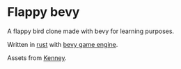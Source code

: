 # Flappy bevy

A flappy bird clone made with bevy for learning purposes.

Written in [rust](https://www.rust-lang.org/fr) with
[bevy game engine](https://bevyengine.org/).

Assets from [Kenney](https://kenney.nl/).
